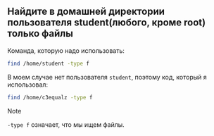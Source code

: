 ## Найдите в домашней директории пользователя student(любого, кроме root) только файлы

Команда, которую надо использовать: 

```bash
find /home/student -type f
```

В моем случае нет пользователя `student`, поэтому код, который я использовал: 

```bash
find /home/c3equalz -type f
```

> [!NOTE]
> `-type f` означает, что мы ищем файлы. 
